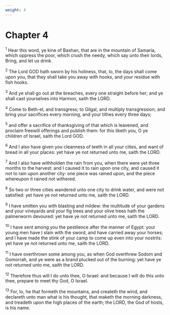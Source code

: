 ```yaml
---
weight: 4
---
```


# Chapter 4

<sup>1</sup> Hear this word, ye kine of Bashan, that are in the mountain of Samaria, which oppress the poor, which crush the needy, which say unto their lords, Bring, and let us drink. 

<sup>2</sup> The Lord GOD hath sworn by his holiness, that, lo, the days shall come upon you, that they shall take you away with hooks, and your residue with fish hooks. 

<sup>3</sup> And ye shall go out at the breaches, every one straight before her; and ye shall cast yourselves into Harmon, saith the LORD. 

<sup>4</sup> Come to Beth-el, and transgress; to Gilgal, and multiply transgression; and bring your sacrifices every morning, and your tithes every three days; 

<sup>5</sup> and offer a sacrifice of thanksgiving of that which is leavened, and proclaim freewill offerings and publish them: for this liketh you, O ye children of Israel, saith the Lord GOD. 

<sup>6</sup> And I also have given you cleanness of teeth in all your cities, and want of bread in all your places: yet have ye not returned unto me, saith the LORD. 

<sup>7</sup> And I also have withholden the rain from you, when there were yet three months to the harvest: and I caused it to rain upon one city, and caused it not to rain upon another city: one piece was rained upon, and the piece whereupon it rained not withered. 

<sup>8</sup> So two or three cities wandered unto one city to drink water, and were not satisfied: yet have ye not returned unto me, saith the LORD. 

<sup>9</sup> I have smitten you with blasting and mildew: the multitude of your gardens and your vineyards and your fig trees and your olive trees hath the palmerworm devoured: yet have ye not returned unto me, saith the LORD. 

<sup>10</sup> I have sent among you the pestilence after the manner of Egypt: your young men have I slain with the sword, and have carried away your horses; and I have made the stink of your camp to come up even into your nostrils: yet have ye not returned unto me, saith the LORD. 

<sup>11</sup> I have overthrown some among you, as when God overthrew Sodom and Gomorrah, and ye were as a brand plucked out of the burning: yet have ye not returned unto me, saith the LORD. 

<sup>12</sup> Therefore thus will I do unto thee, O Israel: and because I will do this unto thee, prepare to meet thy God, O Israel. 

<sup>13</sup> For, lo, he that formeth the mountains, and createth the wind, and declareth unto man what is his thought, that maketh the morning darkness, and treadeth upon the high places of the earth; the LORD, the God of hosts, is his name. 


